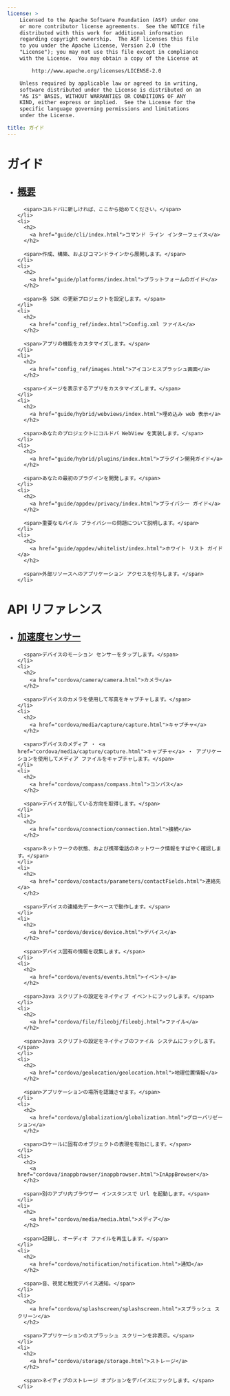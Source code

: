 ```yaml
---
license: >
    Licensed to the Apache Software Foundation (ASF) under one
    or more contributor license agreements.  See the NOTICE file
    distributed with this work for additional information
    regarding copyright ownership.  The ASF licenses this file
    to you under the Apache License, Version 2.0 (the
    "License"); you may not use this file except in compliance
    with the License.  You may obtain a copy of the License at

        http://www.apache.org/licenses/LICENSE-2.0

    Unless required by applicable law or agreed to in writing,
    software distributed under the License is distributed on an
    "AS IS" BASIS, WITHOUT WARRANTIES OR CONDITIONS OF ANY
    KIND, either express or implied.  See the License for the
    specific language governing permissions and limitations
    under the License.

title: ガイド
---
```


<div id="old-home">
  <h1>
    ガイド
  </h1>

  <ul>
    <li>
      <h2>
        <a href="guide/overview/index.html">概要</a>
      </h2>

      <span>コルドバに新しければ、ここから始めてください。</span>
    </li>
    <li>
      <h2>
        <a href="guide/cli/index.html">コマンド ライン インターフェイス</a>
      </h2>

      <span>作成、構築、およびコマンドラインから展開します。</span>
    </li>
    <li>
      <h2>
        <a href="guide/platforms/index.html">プラットフォームのガイド</a>
      </h2>

      <span>各 SDK の更新プロジェクトを設定します。</span>
    </li>
    <li>
      <h2>
        <a href="config_ref/index.html">Config.xml ファイル</a>
      </h2>

      <span>アプリの機能をカスタマイズします。</span>
    </li>
    <li>
      <h2>
        <a href="config_ref/images.html">アイコンとスプラッシュ画面</a>
      </h2>

      <span>イメージを表示するアプリをカスタマイズします。</span>
    </li>
    <li>
      <h2>
        <a href="guide/hybrid/webviews/index.html">埋め込み web 表示</a>
      </h2>

      <span>あなたのプロジェクトにコルドバ WebView を実装します。</span>
    </li>
    <li>
      <h2>
        <a href="guide/hybrid/plugins/index.html">プラグイン開発ガイド</a>
      </h2>

      <span>あなたの最初のプラグインを開発します。</span>
    </li>
    <li>
      <h2>
        <a href="guide/appdev/privacy/index.html">プライバシー ガイド</a>
      </h2>

      <span>重要なモバイル プライバシーの問題について説明します。</span>
    </li>
    <li>
      <h2>
        <a href="guide/appdev/whitelist/index.html">ホワイト リスト ガイド</a>
      </h2>

      <span>外部リソースへのアプリケーション アクセスを付与します。</span>
    </li>
  </ul>

  <h1>
    API リファレンス
  </h1>

  <ul>
    <li>
      <h2>
        <a href="cordova/accelerometer/accelerometer.html">加速度センサー</a>
      </h2>

      <span>デバイスのモーション センサーをタップします。</span>
    </li>
    <li>
      <h2>
        <a href="cordova/camera/camera.html">カメラ</a>
      </h2>

      <span>デバイスのカメラを使用して写真をキャプチャします。</span>
    </li>
    <li>
      <h2>
        <a href="cordova/media/capture/capture.html">キャプチャ</a>
      </h2>

      <span>デバイスのメディア ・ <a href="cordova/media/capture/capture.html">キャプチャ</a> ・ アプリケーションを使用してメディア ファイルをキャプチャします。</span>
    </li>
    <li>
      <h2>
        <a href="cordova/compass/compass.html">コンパス</a>
      </h2>

      <span>デバイスが指している方向を取得します。</span>
    </li>
    <li>
      <h2>
        <a href="cordova/connection/connection.html">接続</a>
      </h2>

      <span>ネットワークの状態、および携帯電話のネットワーク情報をすばやく確認します。</span>
    </li>
    <li>
      <h2>
        <a href="cordova/contacts/parameters/contactFields.html">連絡先</a>
      </h2>

      <span>デバイスの連絡先データベースで動作します。</span>
    </li>
    <li>
      <h2>
        <a href="cordova/device/device.html">デバイス</a>
      </h2>

      <span>デバイス固有の情報を収集します。</span>
    </li>
    <li>
      <h2>
        <a href="cordova/events/events.html">イベント</a>
      </h2>

      <span>Java スクリプトの設定をネイティブ イベントにフックします。</span>
    </li>
    <li>
      <h2>
        <a href="cordova/file/fileobj/fileobj.html">ファイル</a>
      </h2>

      <span>Java スクリプトの設定をネイティブのファイル システムにフックします。</span>
    </li>
    <li>
      <h2>
        <a href="cordova/geolocation/geolocation.html">地理位置情報</a>
      </h2>

      <span>アプリケーションの場所を認識させます。</span>
    </li>
    <li>
      <h2>
        <a href="cordova/globalization/globalization.html">グローバリゼーション</a>
      </h2>

      <span>ロケールに固有のオブジェクトの表現を有効にします。</span>
    </li>
    <li>
      <h2>
        <a href="cordova/inappbrowser/inappbrowser.html">InAppBrowser</a>
      </h2>

      <span>別のアプリ内ブラウザー インスタンスで Url を起動します。</span>
    </li>
    <li>
      <h2>
        <a href="cordova/media/media.html">メディア</a>
      </h2>

      <span>記録し、オーディオ ファイルを再生します。</span>
    </li>
    <li>
      <h2>
        <a href="cordova/notification/notification.html">通知</a>
      </h2>

      <span>音、視覚と触覚デバイス通知。</span>
    </li>
    <li>
      <h2>
        <a href="cordova/splashscreen/splashscreen.html">スプラッシュ スクリーン</a>
      </h2>

      <span>アプリケーションのスプラッシュ スクリーンを非表示。</span>
    </li>
    <li>
      <h2>
        <a href="cordova/storage/storage.html">ストレージ</a>
      </h2>

      <span>ネイティブのストレージ オプションをデバイスにフックします。</span>
    </li>
  </ul>
</div>
